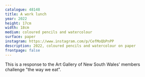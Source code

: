```yaml
---
catalogue: 48148
title: A work lunch
year: 2022
height: 17cm
width: 18cm
medium: coloured pencils and watercolour
surface: paper
instagram: https://www.instagram.com/p/CefMoQbPnPP
description: 2022, coloured pencils and watercolour on paper
frontpage: false
---
```

This is a response to the Art Gallery of New South Wales' members challenge "the way we eat".

